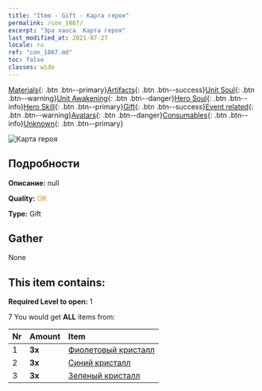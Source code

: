 ```yaml
---
title: "Item - Gift - Карта героя"
permalink: /con_1867/
excerpt: "Эра хаоса  Карта героя"
last_modified_at: 2021-07-27
locale: ru
ref: "con_1867.md"
toc: false
classes: wide
---
```

 [Materials](/ItemsRU/){: .btn .btn--primary}[Artifacts](/ItemsRU/Artifacts/){: .btn .btn--success}[Unit Soul](/ItemsRU/UnitSoul/){: .btn .btn--warning}[Unit Awakening](/ItemsRU/UnitAwakening/){: .btn .btn--danger}[Hero Soul](/ItemsRU/HeroSoul/){: .btn .btn--info}[Hero Skill](/ItemsRU/HeroSkill/){: .btn .btn--primary}[Gift](/ItemsRU/Gift/){: .btn .btn--success}[Event related](/ItemsRU/Events/){: .btn .btn--warning}[Avatars](/ItemsRU/Avatars/){: .btn .btn--danger}[Consumables](/ItemsRU/Consumables/){: .btn .btn--info}[Unknown](/ItemsRU/Unknown/){: .btn .btn--primary}

 ![Карта героя](/images/t/i_907317.png)

## Подробности
 **Описание:** null

 **Quality:** <span style="color: #FF8C00">OK</span>

 **Type:** Gift

## Gather

  None

## This item contains:

 **Required Level to open:** 1

 7 You would get **ALL** items  from:

  | Nr | Amount |     Item    |
  |:---|:-------|:------------|
  | 1 |  **3x** | [Фиолетовый кристалл](/ItemsRU/con_720/) |  | 
  | 2 |  **3x** | [Синий кристалл](/ItemsRU/con_716/) |  | 
  | 3 |  **3x** | [Зеленый кристалл](/ItemsRU/con_711/) |  | 
